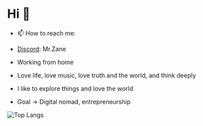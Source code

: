 # Hi 👋
- 📫 How to reach me:
- <a> [Discord](https://discord.com/): Mr.Zane </a>
   
- Working from home
- Love life, love music, love truth and the world, and think deeply
- I like to explore things and love the world
- Goal -> Digital nomad, entrepreneurship

![Top Langs](https://github-readme-stats.vercel.app/api/top-langs/?username=Zane-Liao&layout=compact)
